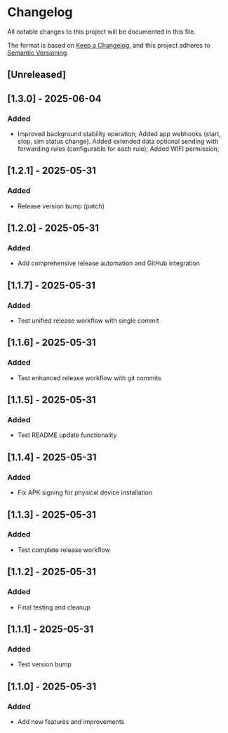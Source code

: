 # Changelog

All notable changes to this project will be documented in this file.

The format is based on [Keep a Changelog](https://keepachangelog.com/en/1.0.0/),
and this project adheres to [Semantic Versioning](https://semver.org/spec/v2.0.0.html).

## [Unreleased]

## [1.3.0] - 2025-06-04

### Added

- Improved background stability operation; Added app webhooks (start, stop, sim status change). Added extended data optional sending with forwarding rules (configurable for each rule); Added WIFI permission;

## [1.2.1] - 2025-05-31

### Added

- Release version bump (patch)

## [1.2.0] - 2025-05-31

### Added

- Add comprehensive release automation and GitHub integration

## [1.1.7] - 2025-05-31

### Added

- Test unified release workflow with single commit

## [1.1.6] - 2025-05-31

### Added

- Test enhanced release workflow with git commits

## [1.1.5] - 2025-05-31

### Added

- Test README update functionality

## [1.1.4] - 2025-05-31

### Added

- Fix APK signing for physical device installation

## [1.1.3] - 2025-05-31

### Added

- Test complete release workflow

## [1.1.2] - 2025-05-31

### Added

- Final testing and cleanup

## [1.1.1] - 2025-05-31

### Added

- Test version bump

## [1.1.0] - 2025-05-31

### Added

- Add new features and improvements
